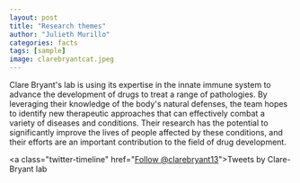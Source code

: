 ```yaml
---
layout: post
title: "Research themes"
author: "Julieth Murillo"
categories: facts
tags: [sample]
image: clarebryantcat.jpeg
---
```


Clare Bryant's lab is using its expertise in the innate immune system to advance the development of drugs to treat a range of pathologies. By leveraging their knowledge of the body's natural defenses, the team hopes to identify new therapeutic approaches that can effectively combat a variety of diseases and conditions. Their research has the potential to significantly improve the lives of people affected by these conditions, and their efforts are an important contribution to the field of drug development.


<a class="twitter-timeline" href="<a href="https://twitter.com/clarebryant13?ref_src=twsrc%5Etfw" class="twitter-follow-button" data-show-count="false">Follow @clarebryant13</a><script async src="https://platform.twitter.com/widgets.js" charset="utf-8"></script>">Tweets by Clare-Bryant lab</a> <script async src="https://platform.twitter.com/widgets.js" charset="utf-8"></script>
